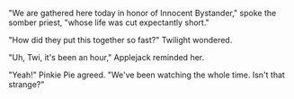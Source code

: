 "We are gathered here today in honor of Innocent Bystander," spoke the somber priest, "whose life was cut expectantly short."

"How did they put this together so fast?" Twilight wondered.

"Uh, Twi, it's been an hour," Applejack reminded her.

"Yeah!" Pinkie Pie agreed. "We've been watching the whole time. Isn't that strange?"